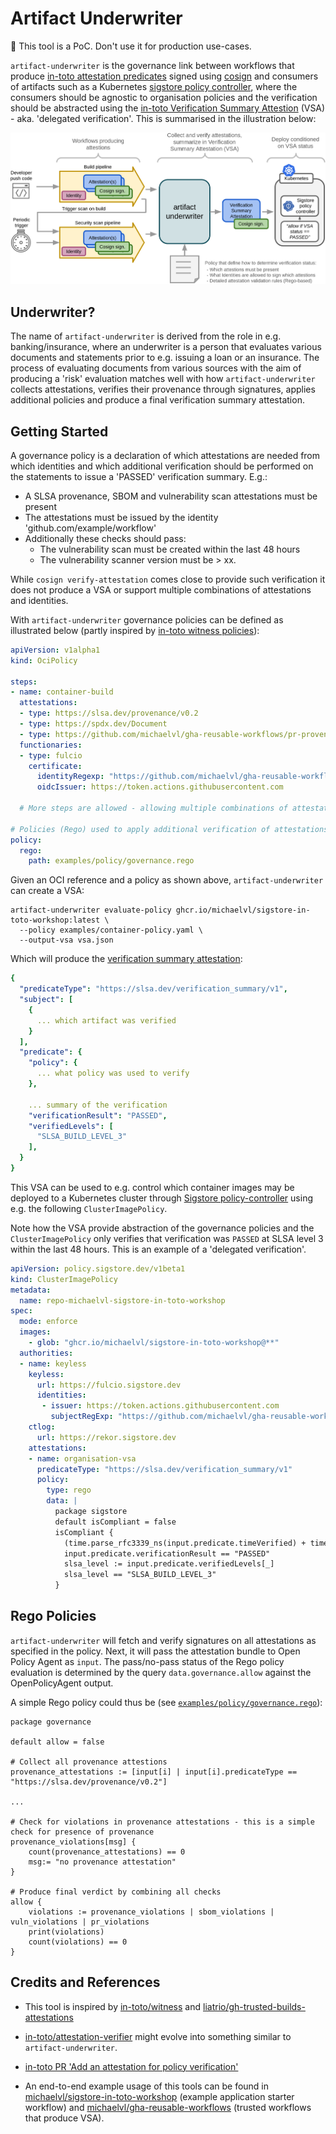 # Artifact Underwriter

:construction: This tool is a PoC. Don't use it for production use-cases.

`artifact-underwriter` is the governance link between workflows that
produce [in-toto attestation
predicates](https://github.com/in-toto/attestation/tree/main/spec/predicates)
signed using [cosign](https://github.com/sigstore/cosign) and
consumers of artifacts such as a Kubernetes [sigstore policy
controller](https://docs.sigstore.dev/policy-controller/overview),
where the consumers should be agnostic to organisation policies and
the verification should be abstracted using the [in-toto Verification
Summary Attestion](https://slsa.dev/spec/v1.0/verification_summary) (VSA) -
aka. 'delegated verification'. This is summarised in the illustration
below:

![artifact-underwriter general functionality](docs/images/overview.png)

## Underwriter?

The name of `artifact-underwriter` is derived from the role in
e.g. banking/insurance, where an underwriter is a person that
evaluates various documents and statements prior to e.g. issuing a
loan or an insurance. The process of evaluating documents from various
sources with the aim of producing a 'risk' evaluation matches well
with how `artifact-underwriter` collects attestations, verifies their
provenance through signatures, applies additional policies and produce
a final verification summary attestation.

## Getting Started

A governance policy is a declaration of which attestations are needed
from which identities and which additional verification should be
performed on the statements to issue a 'PASSED' verification
summary. E.g.:

- A SLSA provenance, SBOM and vulnerability scan attestations must be present
- The attestations must be issued by the identity 'github.com/example/workflow'
- Additionally these checks should pass:
  * The vulnerability scan must be created within the last 48 hours
  * The vulnerability scanner version must be > xx.

While `cosign verify-attestation` comes close to provide such
verification it does not produce a VSA or support multiple
combinations of attestations and identities.

With `artifact-underwriter` governance policies can be defined as
illustrated below (partly inspired by [in-toto witness
policies](https://github.com/in-toto/witness)):

```yaml
apiVersion: v1alpha1
kind: OciPolicy

steps:
- name: container-build
  attestations:
  - type: https://slsa.dev/provenance/v0.2
  - type: https://spdx.dev/Document
  - type: https://github.com/michaelvl/gha-reusable-workflows/pr-provenance
  functionaries:
  - type: fulcio
    certificate:
      identityRegexp: "https://github.com/michaelvl/gha-reusable-workflows/.github/workflows/container-build-push.yaml@refs/.*"
      oidcIssuer: https://token.actions.githubusercontent.com

  # More steps are allowed - allowing multiple combinations of attestations and identities

# Policies (Rego) used to apply additional verification of attestations
policy:
  rego:
    path: examples/policy/governance.rego
```

Given an OCI reference and a policy as shown above,
`artifact-underwriter` can create a VSA:

```shell
artifact-underwriter evaluate-policy ghcr.io/michaelvl/sigstore-in-toto-workshop:latest \
  --policy examples/container-policy.yaml \
  --output-vsa vsa.json
```

Which will produce the [verification summary
attestation](https://slsa.dev/spec/v1.0/verification_summary):

```yaml
{
  "predicateType": "https://slsa.dev/verification_summary/v1",
  "subject": [
    {
      ... which artifact was verified
    }
  ],
  "predicate": {
    "policy": {
      ... what policy was used to verify
    },

    ... summary of the verification
    "verificationResult": "PASSED",
    "verifiedLevels": [
      "SLSA_BUILD_LEVEL_3"
    ],
  }
}
```

This VSA can be used to e.g. control which container images may be
deployed to a Kubernetes cluster through [Sigstore
policy-controller](https://github.com/sigstore/policy-controller)
using e.g. the following `ClusterImagePolicy`.

Note how the VSA provide abstraction of the governance policies and
the `ClusterImagePolicy` only verifies that verification was `PASSED`
at SLSA level 3 within the last 48 hours. This is an example of a
'delegated verification'.

```yaml
apiVersion: policy.sigstore.dev/v1beta1
kind: ClusterImagePolicy
metadata:
  name: repo-michaelvl-sigstore-in-toto-workshop
spec:
  mode: enforce
  images:
    - glob: "ghcr.io/michaelvl/sigstore-in-toto-workshop@**"
  authorities:
  - name: keyless
    keyless:
      url: https://fulcio.sigstore.dev
      identities:
       - issuer: https://token.actions.githubusercontent.com
         subjectRegExp: "https://github.com/michaelvl/gha-reusable-workflows/.github/workflows/policy-verification.yaml@refs/.*"
    ctlog:
      url: https://rekor.sigstore.dev
    attestations:
    - name: organisation-vsa
      predicateType: "https://slsa.dev/verification_summary/v1"
      policy:
        type: rego
        data: |
          package sigstore
          default isCompliant = false
          isCompliant {
            (time.parse_rfc3339_ns(input.predicate.timeVerified) + time.parse_duration_ns("48h")) > time.now_ns()
            input.predicate.verificationResult == "PASSED"
            slsa_level := input.predicate.verifiedLevels[_]
            slsa_level == "SLSA_BUILD_LEVEL_3"
          }
```

## Rego Policies

`artifact-underwriter` will fetch and verify signatures on all
attestations as specified in the policy. Next, it will pass the
attestation bundle to Open Policy Agent as `input`. The pass/no-pass
status of the Rego policy evaluation is determined by the query
`data.governance.allow` against the OpenPolicyAgent output.

A simple Rego policy could thus be (see [`examples/policy/governance.rego`](examples/policy/governance.rego)):

```rego
package governance

default allow = false

# Collect all provenance attestions
provenance_attestations := [input[i] | input[i].predicateType == "https://slsa.dev/provenance/v0.2"]

...

# Check for violations in provenance attestations - this is a simple check for presence of provenance
provenance_violations[msg] {
    count(provenance_attestations) == 0
    msg:= "no provenance attestation"
}

# Produce final verdict by combining all checks
allow {
    violations := provenance_violations | sbom_violations | vuln_violations | pr_violations
    print(violations)
    count(violations) == 0
}
```

## Credits and References

- This tool is inspired by
[in-toto/witness](https://github.com/in-toto/witness) and
[liatrio/gh-trusted-builds-attestations](https://github.com/liatrio/gh-trusted-builds-attestations)

- [in-toto/attestation-verifier](https://github.com/in-toto/attestation-verifier)
might evolve into something similar to `artifact-underwriter`.

- [in-toto PR 'Add an attestation for policy verification'](https://github.com/in-toto/attestation/pull/295)

- An end-to-end example usage of this tools can be found in
  [michaelvl/sigstore-in-toto-workshop](https://github.com/michaelvl/sigstore-in-toto-workshop)
  (example application starter workflow) and
  [michaelvl/gha-reusable-workflows](https://github.com/michaelvl/gha-reusable-workflows)
  (trusted workflows that produce VSA).
